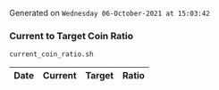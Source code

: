 Generated on `Wednesday 06-October-2021 at 15:03:42`

### Current to Target Coin Ratio
`current_coin_ratio.sh`

Date|Current|Target|Ratio
---|---|---|---

